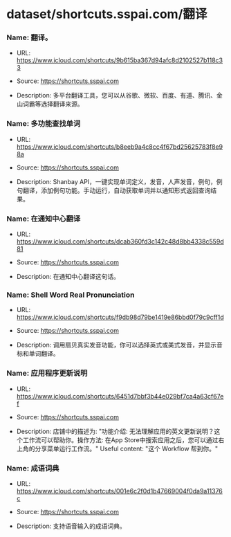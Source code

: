 # dataset/shortcuts.sspai.com/翻译

### Name: 翻译。

- URL: https://www.icloud.com/shortcuts/9b615ba367d94afc8d2102527b118c33

- Source: https://shortcuts.sspai.com

- Description: 多平台翻译工具，您可以从谷歌、微软、百度、有道、腾讯、金山词霸等选择翻译来源。

### Name: 多功能查找单词

- URL: https://www.icloud.com/shortcuts/b8eeb9a4c8cc4f67bd25625783f8e98a

- Source: https://shortcuts.sspai.com

- Description: Shanbay API，一键实现单词定义，发音，人声发音，例句，例句翻译，添加例句功能。手动运行，自动获取单词并以通知形式返回查询结果。

### Name: 在通知中心翻译

- URL: https://www.icloud.com/shortcuts/dcab360fd3c142c48d8bb4338c559d81

- Source: https://shortcuts.sspai.com

- Description: 在通知中心翻译这句话。

### Name: Shell Word Real Pronunciation

- URL: https://www.icloud.com/shortcuts/f9db98d79be1419e86bbd0f79c9cff1d

- Source: https://shortcuts.sspai.com

- Description: 调用扇贝真实发音功能，你可以选择英式或美式发音，并显示音标和单词翻译。

### Name: 应用程序更新说明

- URL: https://www.icloud.com/shortcuts/6451d7bbf3b44e029bf7ca4a63cf67ef

- Source: https://shortcuts.sspai.com

- Description: 店铺中的描述为: "功能介绍: 无法理解应用的英文更新说明？这个工作流可以帮助你。操作方法: 在App Store中搜索应用之后，您可以通过右上角的分享菜单运行工作流。"
Useful content: "这个 Workflow 帮到你。"

### Name: 成语词典

- URL: https://www.icloud.com/shortcuts/001e6c2f0d1b47669004f0da9a11376c

- Source: https://shortcuts.sspai.com

- Description: 支持语音输入的成语词典。

